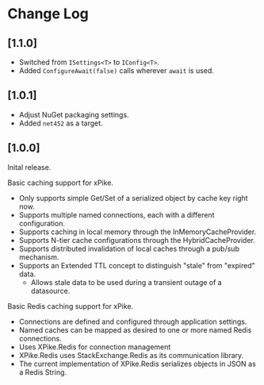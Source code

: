 # Change Log

## [1.1.0]

- Switched from `ISettings<T>` to `IConfig<T>`.
- Added `ConfigureAwait(false)` calls wherever `await` is used.

## [1.0.1]

- Adjust NuGet packaging settings.
- Added `net452` as a target.

## [1.0.0]

Inital release.

Basic caching support for xPike.

- Only supports simple Get/Set of a serialized object by cache key right now.
- Supports multiple named connections, each with a different configuration.
- Supports caching in local memory through the InMemoryCacheProvider.
- Supports N-tier cache configurations through the HybridCacheProvider.
- Supports distributed invalidation of local caches through a pub/sub mechanism.
- Supports an Extended TTL concept to distinguish "stale" from "expired" data.
    - Allows stale data to be used during a transient outage of a datasource.

Basic Redis caching support for xPike.

- Connections are defined and configured through application settings.
- Named caches can be mapped as desired to one or more named Redis connections.
- Uses XPike.Redis for connection management
- XPike.Redis uses StackExchange.Redis as its communication library.
- The current implementation of XPike.Redis serializes objects in JSON as a Redis String.
 